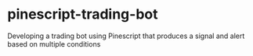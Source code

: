 # pinescript-trading-bot
Developing a trading bot using Pinescript that produces a signal and alert based on multiple conditions
